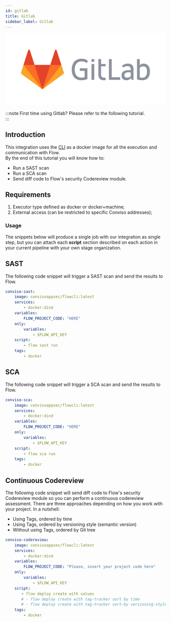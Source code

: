 ```yaml
---
id: gitlab
title: Gitlab
sidebar_label: Gitlab
---
```


![img](../../static/img/gitlab.png)

:::note
First time using Gitlab? Please refer to the following tutorial.  
:::

## Introduction

This integration uses the [CLI](../cli/installation) as a docker image for all the execution and communication with Flow.  
By the end of this tutorial you will know how to:
- Run a SAST scan
- Run a SCA scan
- Send diff code to Flow's security Codereview module.

## Requirements
1. Executor type defined as docker or docker+machine; 
1. External access (can be restricted to specific Conviso addresses);

### Usage

The snippets below will produce a single job with our integration as single step, but you can attach each **script**
section described on each action in your current pipeline with your own stage organization.
## SAST
The following code snippet will trigger a SAST scan and send the results to Flow.

```yml
conviso-sast:
    image: convisoappsec/flowcli:latest
    services:
        - docker:dind
    variables:
        FLOW_PROJECT_CODE: "HERE"
    only:
        variables:
            - $FLOW_API_KEY
    script:
        - flow sast run
    tags:
        - docker
```

## SCA
The following code snippet will trigger a SCA scan and send the results to Flow.

```yml
conviso-sca:
    image: convisoappsec/flowcli:latest
    services:
        - docker:dind
    variables:
        FLOW_PROJECT_CODE: "HERE"
    only:
        variables:
            - $FLOW_API_KEY
    script:
        - flow sca run
    tags:
        - docker
```

## Continuous Codereview 
The following code snippet will send diff code to Flow's security Codereview module so you can 
perform a continuous codereview assessment.
There are three approaches depending on how you work with your project. In a nutshell:
- Using Tags, ordered by time
- Using Tags, ordered by versioning style (semantic version)
- Without using Tags, ordered by Git tree

```yml
conviso-codereview:
    image: convisoappsec/flowcli:latest
    services:
        - docker:dind
    variables:
        FLOW_PROJECT_CODE: "Please, insert your project code here"
    only:
        variables:
            - $FLOW_API_KEY
    script:
       - flow deploy create with values
       # - flow deploy create with tag-tracker sort by time
       # - flow deploy create with tag-tracker sort-by versioning-style
    tags:
        - docker
```